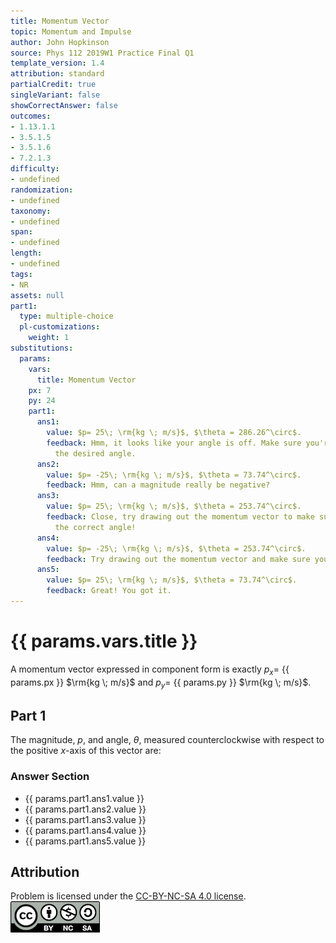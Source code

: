 ```yaml
---
title: Momentum Vector
topic: Momentum and Impulse
author: John Hopkinson
source: Phys 112 2019W1 Practice Final Q1
template_version: 1.4
attribution: standard
partialCredit: true
singleVariant: false
showCorrectAnswer: false
outcomes:
- 1.13.1.1
- 3.5.1.5
- 3.5.1.6
- 7.2.1.3
difficulty:
- undefined
randomization:
- undefined
taxonomy:
- undefined
span:
- undefined
length:
- undefined
tags:
- NR
assets: null
part1:
  type: multiple-choice
  pl-customizations:
    weight: 1
substitutions:
  params:
    vars:
      title: Momentum Vector
    px: 7
    py: 24
    part1:
      ans1:
        value: $p= 25\; \rm{kg \; m/s}$, $\theta = 286.26^\circ$.
        feedback: Hmm, it looks like your angle is off. Make sure you're calculating
          the desired angle.
      ans2:
        value: $p= -25\; \rm{kg \; m/s}$, $\theta = 73.74^\circ$.
        feedback: Hmm, can a magnitude really be negative?
      ans3:
        value: $p= 25\; \rm{kg \; m/s}$, $\theta = 253.74^\circ$.
        feedback: Close, try drawing out the momentum vector to make sure you have
          the correct angle!
      ans4:
        value: $p= -25\; \rm{kg \; m/s}$, $\theta = 253.74^\circ$.
        feedback: Try drawing out the momentum vector and make sure your answers match!
      ans5:
        value: $p= 25\; \rm{kg \; m/s}$, $\theta = 73.74^\circ$.
        feedback: Great! You got it.
---
```

# {{ params.vars.title }}
A momentum vector expressed in component form is exactly $p_x =$ {{ params.px }} $\rm{kg \; m/s}$ and $p_y =$ {{ params.py }} $\rm{kg \; m/s}$.

## Part 1

The magnitude, $p$, and angle, $\theta$, measured counterclockwise with respect to the positive $x$-axis of this vector are:

### Answer Section

- {{ params.part1.ans1.value }}
- {{ params.part1.ans2.value }}
- {{ params.part1.ans3.value }}
- {{ params.part1.ans4.value }}
- {{ params.part1.ans5.value }}

## Attribution

Problem is licensed under the [CC-BY-NC-SA 4.0 license](https://creativecommons.org/licenses/by-nc-sa/4.0/).<br> ![The Creative Commons 4.0 license requiring attribution-BY, non-commercial-NC, and share-alike-SA license.](https://raw.githubusercontent.com/firasm/bits/master/by-nc-sa.png)